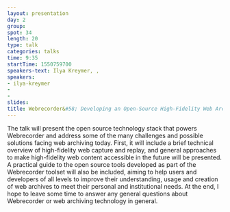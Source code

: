 ```yaml
---
layout: presentation
day: 2
group: 
spot: 34
length: 20
type: talk
categories: talks
time: 9:35
startTime: 1550759700
speakers-text: Ilya Kreymer, , 
speakers:
- ilya-kreymer
- 
- 
slides: 
title: Webrecorder&#58; Developing an Open-Source High-Fidelity Web Archiving Toolset
---
```

The talk will present the open source technology stack that powers Webrecorder and address some of the many challenges and possible solutions facing web archiving today. First, it will include a brief technical overview of high-fidelity web capture and replay, and general approaches to make high-fidelity web content accessible in the future will be presented. A practical guide to the open source tools developed as part of the Webrecorder toolset will also be included, aiming to help users and developers of all levels to improve their understanding, usage and creation of web archives to meet their personal and institutional needs. At the end, I hope to leave some time to answer any general questions about Webrecorder or web archiving technology in general.